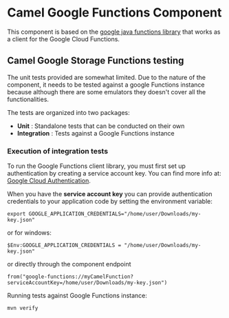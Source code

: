 # Camel Google Functions Component
This component is based on the [google java functions library](https://github.com/googleapis/java-functions) that works as a client for the Google Cloud Functions.


## Camel Google Storage Functions testing

The unit tests provided are somewhat limited.
Due to the nature of the component, it needs to be tested against a google Functions instance because although there are some emulators
they doesn't cover all the functionalities.

The tests are organized into two packages:
* **Unit** : Standalone tests that can be conducted on their own
* **Integration** : Tests against a Google Functions instance

### Execution of integration tests

To run the Google Functions client library, you must first set up authentication by creating a service account key.
You can find more info at: [Google Cloud Authentication](https://github.com/googleapis/google-cloud-java#authentication).

When you have the **service account key** you can provide authentication credentials to your application code by setting the environment variable:

`export GOOGLE_APPLICATION_CREDENTIALS="/home/user/Downloads/my-key.json"`

or for windows:

`$Env:GOOGLE_APPLICATION_CREDENTIALS = "/home/user/Downloads/my-key.json"`

or directly through the component endpoint

`from("google-functions://myCamelFunction?serviceAccountKey=/home/user/Downloads/my-key.json")`


Running tests against Google Functions instance:

```
mvn verify
```


